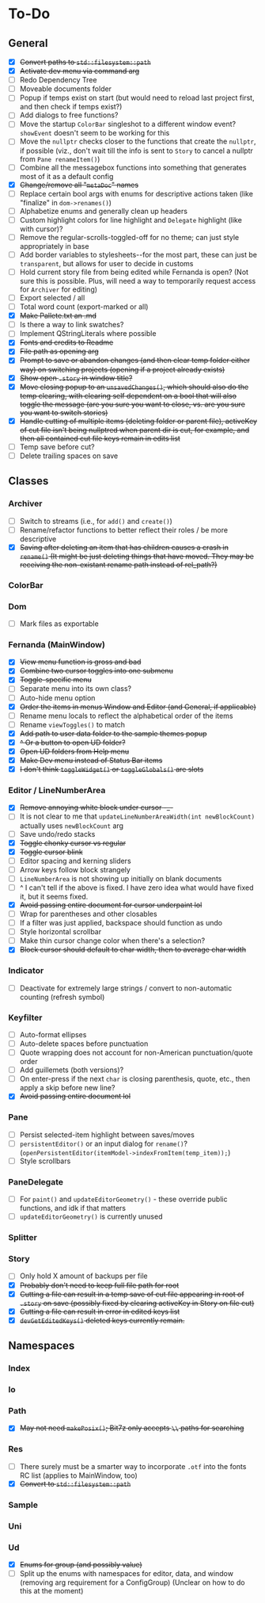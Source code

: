 # To-Do

## General
- [x] ~~Convert paths to `std::filesystem::path`~~
- [x] ~~Activate dev menu via command arg~~
- [ ] Redo Dependency Tree
- [ ] Moveable documents folder
- [ ] Popup if temps exist on start (but would need to reload last project first, and then check if temps exist?)
- [ ] Add dialogs to free functions?
- [ ] Move the startup `ColorBar` singleshot to a different window event? `showEvent` doesn't seem to be working for this
- [ ] Move the `nullptr` checks closer to the functions that create the `nullptr`, if possible (viz., don't wait till the info is sent to `Story` to cancel a nullptr from `Pane renameItem()`)
- [ ] Combine all the messagebox functions into something that generates most of it as a default config
- [x] ~~Change/remove all "`metaDoc`" names~~
- [ ] Replace certain bool args with enums for descriptive actions taken (like "finalize" in `dom->renames()`)
- [ ] Alphabetize enums and generally clean up headers
- [ ] Custom highlight colors for line highlight and `Delegate` highlight (like with cursor)?
- [ ] Remove the regular-scrolls-toggled-off for no theme; can just style appropriately in base
- [ ] Add border variables to stylesheets--for the most part, these can just be `transparent`, but allows for user to decide in customs
- [ ] Hold current story file from being edited while Fernanda is open? (Not sure this is possible. Plus, will need a way to temporarily request access for `Archiver` for editing)
- [ ] Export selected / all
- [ ] Total word count (export-marked or all)
- [x] ~~Make Pallete.txt an .md~~
- [ ] Is there a way to link swatches?
- [ ] Implement QStringLiterals where possible
- [x] ~~Fonts and credits to Readme~~
- [x] ~~File path as opening arg~~
- [x] ~~Prompt to save or abandon changes (and then clear temp folder either way) on switching projects (opening if a project already exists)~~
- [x] ~~Show open `.story` in window title?~~
- [x] ~~Move closing popup to an `unsavedChanges()`, which should also do the temp clearing, with clearing self dependent on a bool that will also toggle the message (are you sure you want to close, vs. are you sure you want to switch stories)~~
- [x] ~~Handle cutting of multiple items (deleting folder or parent file), activeKey of cut file isn't being nullptred when parent dir is cut, for example, and then all contained cut file keys remain in edits list~~
- [ ] Temp save before cut?
- [ ] Delete trailing spaces on save

## Classes

### Archiver
- [ ] Switch to streams (i.e., for `add()` and `create()`)
- [ ] Rename/refactor functions to better reflect their roles / be more descriptive
- [x] ~~Saving after deleting an item that has children causes a crash in `rename()` (It might be just deleting things that have moved. They may be receiving the non-existant rename path instead of rel_path?)~~

### ColorBar

### Dom
- [ ] Mark files as exportable

### Fernanda (MainWindow)

- [x] ~~View menu function is gross and bad~~
- [x] ~~Combine two cursor toggles into one submenu~~
- [x] ~~Toggle-specific menu~~
- [ ] Separate menu into its own class?
- [ ] Auto-hide menu option
- [x] ~~Order the items in menus Window and Editor (and General, if applicable)~~
- [ ] Rename menu locals to reflect the alphabetical order of the items
- [ ] Rename `viewToggles()` to match
- [x] ~~Add path to user data folder to the sample themes popup~~
- [x] ~~^ Or a button to open UD folder?~~
- [x] ~~Open UD folders from Help menu~~
- [x] ~~Make Dev menu instead of Status Bar items~~
- [x] ~~I don't think `toggleWidget()` or `toggleGlobals()` are slots~~

### Editor / LineNumberArea
- [x] ~~Remove annoying white block under cursor -_-~~
- [ ] It is not clear to me that `updateLineNumberAreaWidth(int newBlockCount)` actually uses `newBlockCount` arg
- [ ] Save undo/redo stacks
- [x] ~~Toggle chonky cursor vs regular~~
- [x] ~~Toggle cursor blink~~
- [ ] Editor spacing and kerning sliders
- [ ] Arrow keys follow block strangely
- [ ] `LineNumberArea` is not showing up initially on blank documents
- [ ] ^ I can't tell if the above is fixed. I have zero idea what would have fixed it, but it seems fixed.
- [x] ~~Avoid passing entire document for cursor underpaint lol~~
- [ ] Wrap for parentheses and other closables
- [ ] If a filter was just applied, backspace should function as undo
- [ ] Style horizontal scrollbar
- [ ] Make thin cursor change color when there's a selection?
- [x] ~~Block cursor should default to char width, then to average char width~~

### Indicator
- [ ] Deactivate for extremely large strings / convert to non-automatic counting (refresh symbol)

### Keyfilter
- [ ] Auto-format ellipses
- [ ] Auto-delete spaces before punctuation
- [ ] Quote wrapping does not account for non-American punctuation/quote order
- [ ] Add guillemets (both versions)?
- [ ] On enter-press if the next `char` is closing parenthesis, quote, etc., then apply a skip before new line?
- [x] ~~Avoid passing entire document lol~~

### Pane
- [ ] Persist selected-item highlight between saves/moves
- [ ] `persistentEditor()` or an input dialog for `rename()`? (`openPersistentEditor(itemModel->indexFromItem(temp_item));`)
- [ ] Style scrollbars

### PaneDelegate
- [ ] For `paint()` and `updateEditorGeometry()` - these override public functions, and idk if that matters
- [ ] `updateEditorGeometry()` is currently unused

### Splitter

### Story

- [ ] Only hold X amount of backups per file
- [x] ~~Probably don't need to keep full file path for root~~
- [x] ~~Cutting a file can result in a temp save of cut file appearing in root of `.story` on save (possibly fixed by clearing activeKey in Story on file cut)~~
- [x] ~~Cutting a file can result in error in edited keys list~~
- [x] ~~`devGetEditedKeys()` deleted keys currently remain.~~

## Namespaces

### Index

### Io

### Path

- [x] ~~May not need `makePosix()`; Bit7z only accepts `\\` paths for searching~~

### Res

- [ ] There surely must be a smarter way to incorporate `.otf` into the fonts RC list (applies to MainWindow, too)
- [x] ~~Convert to `std::filesystem::path`~~

### Sample

### Uni

### Ud

- [x] ~~Enums for group (and possibly value)~~
- [ ] Split up the enums with namespaces for editor, data, and window (removing arg requirement for a ConfigGroup) (Unclear on how to do this at the moment)